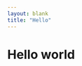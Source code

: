 ```yaml
---
layout: blank
title: "Hello"
---
```


<div class="background">

  <div class="container">
    <h1>Hello world</h1>
  </div>

</div>
